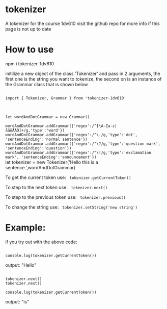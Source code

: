 
# tokenizer
A tokenizer for the course 1dv610
visit the github repo for more info if this page is not up to date

# How to use
npm i tokenizer-1dv610

initilize a new object of the class 'Tokenizer' and pass in 2 arguments, the first one is the string you want to tokenize, the second on is an instance of the Grammar class that is shown below

<code>
import { Tokenizer, Grammar } from 'tokenizer-1dv610'

</code>
<br />
<code>
let wordAndDotGrammar = new Grammar()
</code>


<code>
wordAndDotGrammar.addGrammar({'regex':/^[\A-Za-z|åäöÅÄÖ]+/g,'type':'word'})
wordAndDotGrammar.addGrammar({'regex':/^\./g,'type':'dot', 'sentenceEnding':'normal sentence'})
wordAndDotGrammar.addGrammar({'regex':/^\?/g,'type':'question mark', 'sentenceEnding':'question'})
wordAndDotGrammar.addGrammar({'regex':/^\!/g,'type':'exclamation mark', 'sentenceEnding':'announcement'})
</code>

</code>
let tokenizer = new Tokenizer('Hello this is a sentence.',wordAndDotGrammar)
</code>


To get the current token use:
<code>
tokenizer.getCurrentToken()
</code>

To step to the next token use:
<code>
tokenizer.next()
</code>

To step to the previous token use:
<code>
tokenizer.previous()
</code>

To change the string use:
<code>
tokenizer.setString('new string')
</code>
# Example:
if you try out with the above code:

<code>
console.log(tokenizer.getCurrentToken())
</code>

output: "Hello"

<code>
tokenizer.next()
tokenizer.next()
</code>

<code>
console.log(tokenizer.getCurrentToken())
</code>

output: "is"


